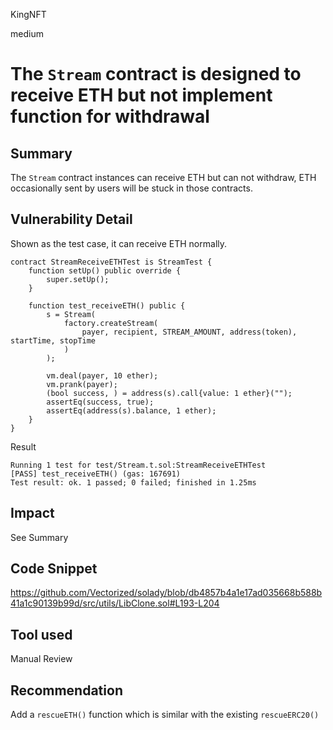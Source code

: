 KingNFT

medium

# The ````Stream```` contract is designed to receive ETH but not implement function for withdrawal

## Summary
The ````Stream```` contract instances can receive ETH but can not withdraw, ETH occasionally sent by users will be stuck in those contracts.

## Vulnerability Detail
Shown as the test case, it can receive ETH normally.
```solidity
contract StreamReceiveETHTest is StreamTest {
    function setUp() public override {
        super.setUp();
    }

    function test_receiveETH() public {
        s = Stream(
            factory.createStream(
                payer, recipient, STREAM_AMOUNT, address(token), startTime, stopTime
            )
        );

        vm.deal(payer, 10 ether);
        vm.prank(payer);
        (bool success, ) = address(s).call{value: 1 ether}("");
        assertEq(success, true);
        assertEq(address(s).balance, 1 ether);
    }
}
```

Result
```solidity
Running 1 test for test/Stream.t.sol:StreamReceiveETHTest
[PASS] test_receiveETH() (gas: 167691)
Test result: ok. 1 passed; 0 failed; finished in 1.25ms
```

## Impact
See Summary

## Code Snippet
https://github.com/Vectorized/solady/blob/db4857b4a1e17ad035668b588b41a1c90139b99d/src/utils/LibClone.sol#L193-L204

## Tool used

Manual Review

## Recommendation
Add a ````rescueETH()```` function which is similar with the existing ````rescueERC20()````
